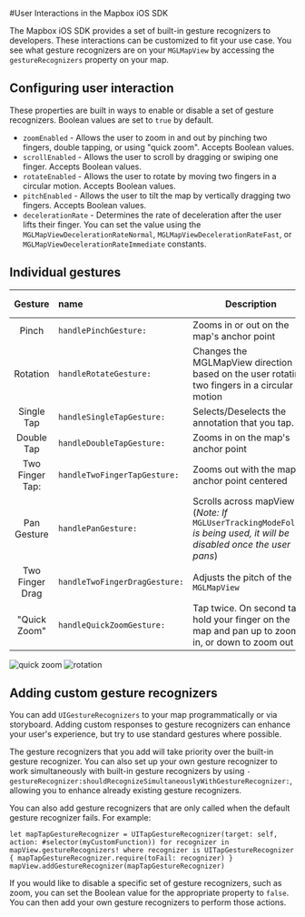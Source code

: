 #User Interactions in the Mapbox iOS SDK

The Mapbox iOS SDK provides a set of built-in gesture recognizers to developers. These interactions can be customized to fit your use case. You see what gesture recognizers are on your `MGLMapView` by accessing the `gestureRecognizers` property on your map.

## Configuring user interaction

These properties are built in ways to enable or disable a set of gesture recognizers. Boolean values are set to `true` by default.

- `zoomEnabled` - Allows the user to zoom in and out by pinching two fingers, double tapping, or using "quick zoom". Accepts Boolean values.
- `scrollEnabled` - Allows the user to scroll by dragging or swiping one finger. Accepts Boolean values.
- `rotateEnabled` - Allows the user to rotate by moving two fingers in a circular motion. Accepts Boolean values.
- `pitchEnabled` - Allows the user to tilt the map by vertically dragging two fingers. Accepts Boolean values.
- `decelerationRate` - Determines the rate of deceleration after the user lifts their finger. You can set the value using the  `MGLMapViewDecelerationRateNormal`, `MGLMapViewDecelerationRateFast`, or `MGLMapViewDecelerationRateImmediate` constants.

## Individual gestures

|Gesture | name | Description | Related Property |
|:-------:|:---------|----------------| -----------|
|Pinch    | `handlePinchGesture:` |Zooms in or out on the map's anchor point | `zoomEnabled` |
|Rotation | `handleRotateGesture:` | Changes the MGLMapView direction based on the user rotating two fingers in a circular motion | `rotateEnabled` |
|Single Tap |`handleSingleTapGesture:`  | Selects/Deselects the annotation that you tap. | |
|Double Tap |`handleDoubleTapGesture:` | Zooms in on the map's anchor point | `zoomEnabled` |
|Two Finger Tap:| `handleTwoFingerTapGesture:` | Zooms out with the map's anchor point centered | `zoomEnabled` |
|Pan Gesture| `handlePanGesture:`| Scrolls across mapView (_Note: If_ `MGLUserTrackingModeFollow` _is being used, it will be disabled once the user pans_)| `scrollEnabled` |
|Two Finger Drag | `handleTwoFingerDragGesture:` | Adjusts the pitch of the `MGLMapView` | `pitchEnabled` |
|"Quick Zoom" |`handleQuickZoomGesture:` |Tap twice. On second tap, hold your finger on the map and pan up to zoom in, or down to zoom out | `zoomEnabled`|

![quick zoom](img/user-interaction/quickzoom.gif) ![rotation](img/user-interaction/RotateSydney.gif) 

## Adding custom gesture recognizers

You can add `UIGestureRecognizers` to your map programmatically or via storyboard. Adding custom responses to gesture recognizers can enhance your user's experience, but try to use standard gestures where possible.

The gesture recognizers that you add will take priority over the built-in gesture recognizer. You can also set up your own gesture recognizer to work simultaneously with built-in gesture recognizers by using `-gestureRecognizer:shouldRecognizeSimultaneouslyWithGestureRecognizer:`, allowing you to enhance already existing gesture recognizers.

You can also add gesture recognizers that are only called when the default gesture recognizer fails. For example:

`let mapTapGestureRecognizer = UITapGestureRecognizer(target: self, action: #selector(myCustomFunction))
for recognizer in mapView.gestureRecognizers! where recognizer is UITapGestureRecognizer {
    mapTapGestureRecognizer.require(toFail: recognizer)
}
mapView.addGestureRecognizer(mapTapGestureRecognizer)`

If you would like to disable a specific set of gesture recognizers, such as zoom, you can set the Boolean value for the appropriate property to `false`. You can then add your own gesture recognizers to perform those actions.
